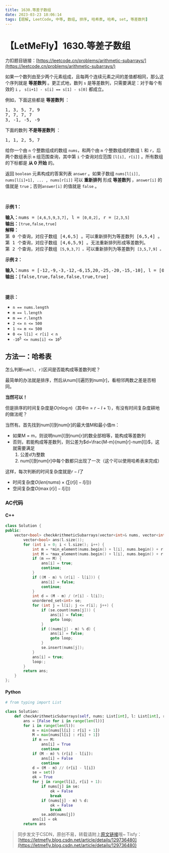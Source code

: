 ```yaml
---
title: 1630.等差子数组
date: 2023-03-23 18:06:14
tags: [题解, LeetCode, 中等, 数组, 排序, 哈希表, 哈希, set, 等差数列]
---
```


# 【LetMeFly】1630.等差子数组

力扣题目链接：[https://leetcode.cn/problems/arithmetic-subarrays/](https://leetcode.cn/problems/arithmetic-subarrays/)

<p>如果一个数列由至少两个元素组成，且每两个连续元素之间的差值都相同，那么这个序列就是 <strong>等差数列</strong> 。更正式地，数列 <code>s</code> 是等差数列，只需要满足：对于每个有效的 <code>i</code> ， <code>s[i+1] - s[i] == s[1] - s[0]</code> 都成立。</p>

<p>例如，下面这些都是 <strong>等差数列</strong> ：</p>

<pre>1, 3, 5, 7, 9
7, 7, 7, 7
3, -1, -5, -9</pre>

<p>下面的数列 <strong>不是等差数列</strong> ：</p>

<pre>1, 1, 2, 5, 7</pre>

<p>给你一个由 <code>n</code> 个整数组成的数组 <code>nums</code>，和两个由 <code>m</code> 个整数组成的数组 <code>l</code> 和 <code>r</code>，后两个数组表示 <code>m</code> 组范围查询，其中第 <code>i</code> 个查询对应范围 <code>[l[i], r[i]]</code> 。所有数组的下标都是 <strong>从 0 开始</strong> 的。</p>

<p>返回<em> </em><code>boolean</code> 元素构成的答案列表 <code>answer</code> 。如果子数组 <code>nums[l[i]], nums[l[i]+1], ... , nums[r[i]]</code> 可以 <strong>重新排列</strong> 形成 <strong>等差数列</strong> ，<code>answer[i]</code> 的值就是 <code>true</code>；否则<code>answer[i]</code> 的值就是 <code>false</code> 。</p>

<p> </p>

<p><strong>示例 1：</strong></p>

<pre><strong>输入：</strong>nums = <code>[4,6,5,9,3,7]</code>, l = <code>[0,0,2]</code>, r = <code>[2,3,5]</code>
<strong>输出：</strong><code>[true,false,true]</code>
<strong>解释：</strong>
第 0 个查询，对应子数组 [4,6,5] 。可以重新排列为等差数列 [6,5,4] 。
第 1 个查询，对应子数组 [4,6,5,9] 。无法重新排列形成等差数列。
第 2 个查询，对应子数组 <code>[5,9,3,7] 。</code>可以重新排列为等差数列 <code>[3,5,7,9] 。</code></pre>

<p><strong>示例 2：</strong></p>

<pre><strong>输入：</strong>nums = [-12,-9,-3,-12,-6,15,20,-25,-20,-15,-10], l = [0,1,6,4,8,7], r = [4,4,9,7,9,10]
<strong>输出：</strong>[false,true,false,false,true,true]
</pre>

<p> </p>

<p><strong>提示：</strong></p>

<ul>
	<li><code>n == nums.length</code></li>
	<li><code>m == l.length</code></li>
	<li><code>m == r.length</code></li>
	<li><code>2 &lt;= n &lt;= 500</code></li>
	<li><code>1 &lt;= m &lt;= 500</code></li>
	<li><code>0 &lt;= l[i] &lt; r[i] &lt; n</code></li>
	<li><code>-10<sup>5</sup> &lt;= nums[i] &lt;= 10<sup>5</sup></code></li>
</ul>


    
## 方法一：哈希表

怎么判断```num[l, r]```区间是否能构成等差数列呢？

最简单的办法就是排序，然后从num[l]遍历到num[r]，看相邻两数之差是否相同。

**当然可以！**

但是排序的时间复杂度是$O(n\log n)$（其中$n=r-l+1$），有没有时间复杂度耕地的做法呢？

当然有。首先找到num[l]到num[r]的最大值M和最小值m：

+ 如果M = m，则说明num[l]到num[r]的数全部相等，能构成等差数列
+ 否则，若能构成等差数列，则公差为$d=\frac{M-m}{num[r]-num[l]}$，这就需要满足
   1. 公差$d$为整数
   2. num[l]到num[r]中每个数都只出现了一次（这个可以使用哈希表来完成）

这样，每次判断的时间复杂度就是$r-l$了

+ 时间复杂度$O(len(nums)\times(\sum (r[i]-l[i]))$
+ 空间复杂度$O(\max(r[i]-l[i]))$

### AC代码

#### C++

```cpp
class Solution {
public:
    vector<bool> checkArithmeticSubarrays(vector<int>& nums, vector<int>& l, vector<int>& r) {
        vector<bool> ans(l.size());
        for (int i = 0; i < l.size(); i++) {
            int m = *min_element(nums.begin() + l[i], nums.begin() + r[i] + 1);
            int M = *max_element(nums.begin() + l[i], nums.begin() + r[i] + 1);
            if (m == M) {
                ans[i] = true;
                continue;
            }
            if ((M - m) % (r[i] - l[i])) {
                ans[i] = false;
                continue;
            }
            int d = (M - m) / (r[i] - l[i]);
            unordered_set<int> se;
            for (int j = l[i]; j <= r[i]; j++) {
                if (se.count(nums[j])) {
                    ans[i] = false;
                    goto loop;
                }
                if ((nums[j] - m) % d) {
                    ans[i] = false;
                    goto loop;
                }
                se.insert(nums[j]);
            }
            ans[i] = true;
            loop:;
        }
        return ans;
    }
};
```

#### Python

```python
# from typing import List

class Solution:
    def checkArithmeticSubarrays(self, nums: List[int], l: List[int], r: List[int]) -> List[bool]:
        ans = [False for i in range(len(l))]
        for i in range(len(l)):
            m = min(nums[l[i] : r[i] + 1])
            M = max(nums[l[i] : r[i] + 1])
            if m == M:
                ans[i] = True
                continue
            if (M - m) % (r[i] - l[i]):
                ans[i] = False
                continue
            d = (M - m) // (r[i] - l[i])
            se = set()
            ok = True
            for j in range(l[i], r[i] + 1):
                if nums[j] in se:
                    ok = False
                    break
                if (nums[j] - m) % d:
                    ok = False
                    break
                se.add(nums[j])
            ans[i] = ok
        return ans
```

> 同步发文于CSDN，原创不易，转载请附上[原文链接](https://leetcode.letmefly.xyz/2023/03/23/LeetCode%201630.%E7%AD%89%E5%B7%AE%E5%AD%90%E6%95%B0%E7%BB%84/)哦~
> Tisfy：[https://letmefly.blog.csdn.net/article/details/129736480](https://letmefly.blog.csdn.net/article/details/129736480)

